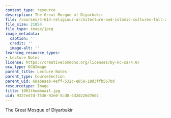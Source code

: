 ```yaml
---
content_type: resource
description: The Great Mosque of Diyarbakir
file: /courses/4-614-religious-architecture-and-islamic-cultures-fall-2002/9327ed7df53692e05cd04d2d220d7602_1061thumbnail.jpg
file_size: 21054
file_type: image/jpeg
image_metadata:
  caption: ''
  credit: ''
  image-alt: ''
learning_resource_types:
- Lecture Notes
license: https://creativecommons.org/licenses/by-nc-sa/4.0/
ocw_type: OCWImage
parent_title: Lecture Notes
parent_type: CourseSection
parent_uid: 68abeaab-4eff-532c-e858-18d3ffb567bd
resourcetype: Image
title: 1061thumbnail.jpg
uid: 9327ed7d-f536-92e0-5cd0-4d2d220d7602
---
```

The Great Mosque of Diyarbakir